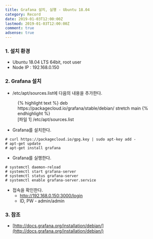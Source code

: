 ```yaml
---
title: Grafana 설치, 실행 - Ubuntu 18.04
category: Record
date: 2019-01-03T12:00:00Z
lastmod: 2019-01-03T12:00:00Z
comment: true
adsense: true
---
```


### 1. 설치 환경

* Ubuntu 18.04 LTS 64bit, root user
* Node IP : 192.168.0.150

### 2. Grafana 설치

* /etc/apt/sources.list에 다음의 내용을 추가한다.

<figure>
{% highlight text %}
deb https://packagecloud.io/grafana/stable/debian/ stretch main
{% endhighlight %}
<figcaption class="caption">[파일 1] /etc/apt/sources.list</figcaption>
</figure>

* Grafana를 설치한다.

~~~
# curl https://packagecloud.io/gpg.key | sudo apt-key add -
# apt-get update
# apt-get install grafana
~~~

* Grafana를 실행한다.

~~~
# systemctl daemon-reload
# systemctl start grafana-server
# systemctl status grafana-server
# systemctl enable grafana-server.service
~~~

* 접속을 확인한다.
  * http://192.168.0.150:3000/login
  * ID, PW - admin/admin

### 3. 참조

* [http://docs.grafana.org/installation/debian/](http://docs.grafana.org/installation/debian/)
